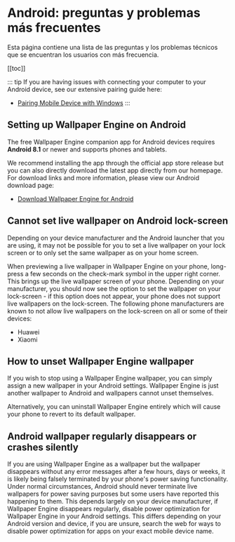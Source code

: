 # Android: preguntas y problemas más frecuentes

Esta página contiene una lista de las preguntas y los problemas técnicos que se encuentran los usuarios con más frecuencia.

[[toc]]

::: tip
If you are having issues with connecting your computer to your Android device, see our extensive pairing guide here:

* [Pairing Mobile Device with Windows](/mobile/pairing.html)
:::

## Setting up Wallpaper Engine on Android

The free Wallpaper Engine companion app for Android devices requires **Android 8.1** or newer and supports phones and tablets.

We recommend installing the app through the official app store release but you can also directly download the latest app directly from our homepage. For download links and more information, please view our Android download page:

* [Download Wallpaper Engine for Android](https://www.wallpaperengine.io/android/)

## Cannot set live wallpaper on Android lock-screen

Depending on your device manufacturer and the Android launcher that you are using, it may not be possible for you to set a live wallpaper on your lock screen or to only set the same wallpaper as on your home screen.

When previewing a live wallpaper in Wallpaper Engine on your phone, long-press a few seconds on the check-mark symbol in the upper right corner. This brings up the live wallpaper screen of your phone. Depending on your manufacturer, you should now see the option to set the wallpaper on your lock-screen - if this option does not appear, your phone does not support live wallpapers on the lock-screen. The following phone manufacturers are known to not allow live wallpapers on the lock-screen on all or some of their devices:

* Huawei
* Xiaomi

## How to unset Wallpaper Engine wallpaper

If you wish to stop using a Wallpaper Engine wallpaper, you can simply assign a new wallpaper in your Android settings. Wallpaper Engine is just another wallpaper to Android and wallpapers cannot unset themselves.

Alternatively, you can uninstall Wallpaper Engine entirely which will cause your phone to revert to its default wallpaper.

## Android wallpaper regularly disappears or crashes silently

If you are using Wallpaper Engine as a wallpaper but the wallpaper disappears without any error messages after a few hours, days or weeks, it is likely being falsely terminated by your phone's power saving functionality. Under normal circumstances, Android should never terminate live wallpapers for power saving purposes but some users have reported this happening to them. This depends largely on your device manufacturer, if Wallpaper Engine disappears regularly, disable power optimization for Wallpaper Engine in your Android settings. This differs depending on your Android version and device, if you are unsure, search the web for ways to disable power optimization for apps on your exact mobile device name.